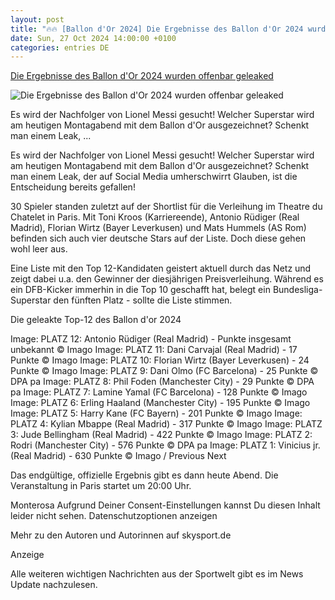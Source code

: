 ```yaml
---
layout: post
title: "🔥🔥 [Ballon d'Or 2024] Die Ergebnisse des Ballon d'Or 2024 wurden offenbar geleaked"
date: Sun, 27 Oct 2024 14:00:00 +0100
categories: entries DE
---
```

[Die Ergebnisse des Ballon d'Or 2024 wurden offenbar geleaked](https://sport.sky.de/fussball/artikel/die-ergebnisse-des-ballon-d-or-2024-wurden-offenbar-geleaked/13243448/34942)

![Die Ergebnisse des Ballon d'Or 2024 wurden offenbar geleaked](https://e6.365dm.de/24/10/1600x900/skysport_de-wirtz-kane_6731063.jpg?20241028114720)

Es wird der Nachfolger von Lionel Messi gesucht! Welcher Superstar wird am heutigen Montagabend mit dem Ballon d'Or ausgezeichnet? Schenkt man einem Leak, ...

Es wird der Nachfolger von Lionel Messi gesucht! Welcher Superstar wird am heutigen Montagabend mit dem Ballon d'Or ausgezeichnet? Schenkt man einem Leak, der auf Social Media umherschwirrt Glauben, ist die Entscheidung bereits gefallen!

30 Spieler standen zuletzt auf der Shortlist für die Verleihung im Theatre du Chatelet in Paris. Mit Toni Kroos (Karriereende), Antonio Rüdiger (Real Madrid), Florian Wirtz (Bayer Leverkusen) und Mats Hummels (AS Rom) befinden sich auch vier deutsche Stars auf der Liste. Doch diese gehen wohl leer aus.

Eine Liste mit den Top 12-Kandidaten geistert aktuell durch das Netz und zeigt dabei u.a. den Gewinner der diesjährigen Preisverleihung. Während es ein DFB-Kicker immerhin in die Top 10 geschafft hat, belegt ein Bundesliga-Superstar den fünften Platz - sollte die Liste stimmen.

Die geleakte Top-12 des Ballon d'or 2024

Image: PLATZ 12: Antonio Rüdiger (Real Madrid) - Punkte insgesamt unbekannt © Imago Image: PLATZ 11: Dani Carvajal (Real Madrid) - 17 Punkte © Imago Image: PLATZ 10: Florian Wirtz (Bayer Leverkusen) - 24 Punkte © Imago Image: PLATZ 9: Dani Olmo (FC Barcelona) - 25 Punkte © DPA pa Image: PLATZ 8: Phil Foden (Manchester City) - 29 Punkte © DPA pa Image: PLATZ 7: Lamine Yamal (FC Barcelona) - 128 Punkte © Imago Image: PLATZ 6: Erling Haaland (Manchester City) - 195 Punkte © Imago Image: PLATZ 5: Harry Kane (FC Bayern) - 201 Punkte © Imago Image: PLATZ 4: Kylian Mbappe (Real Madrid) - 317 Punkte © Imago Image: PLATZ 3: Jude Bellingham (Real Madrid) - 422 Punkte © Imago Image: PLATZ 2: Rodri (Manchester City) - 576 Punkte © DPA pa Image: PLATZ 1: Vinicius jr. (Real Madrid) - 630 Punkte © Imago / Previous Next

Das endgültige, offizielle Ergebnis gibt es dann heute Abend. Die Veranstaltung in Paris startet um 20:00 Uhr.

Monterosa Aufgrund Deiner Consent-Einstellungen kannst Du diesen Inhalt leider nicht sehen. Datenschutzoptionen anzeigen

Mehr zu den Autoren und Autorinnen auf skysport.de

Anzeige

Alle weiteren wichtigen Nachrichten aus der Sportwelt gibt es im News Update nachzulesen.

